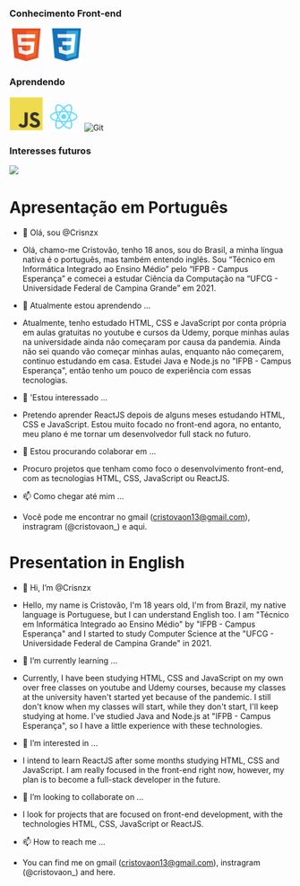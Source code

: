 ### Conhecimento Front-end
<img src="https://raw.githubusercontent.com/devicons/devicon/master/icons/html5/html5-original.svg" alt="HTML" width="60"> &nbsp;
<img src="https://raw.githubusercontent.com/devicons/devicon/master/icons/css3/css3-original.svg" alt="CSS" width="60"> &nbsp;

### Aprendendo
<img src="https://raw.githubusercontent.com/devicons/devicon/master/icons/javascript/javascript-original.svg" alt="JavaScript" width="60"> &nbsp;
<img src="https://raw.githubusercontent.com/devicons/devicon/master/icons/react/react-original.svg" width="50"> &nbsp;
<img src="https://upload.wikimedia.org/wikipedia/commons/thumb/3/3f/Git_icon.svg/97px-Git_icon.svg.png" alt="Git" width="60"> &nbsp;

### Interesses futuros
<img src="https://cdn.iconscout.com/icon/free/png-512/node-js-1-1174935.png" width="50"> &nbsp;

# Apresentação em Português

- 👋 Olá, sou @Crisnzx

- Olá, chamo-me Cristovão, tenho 18 anos, sou do Brasil, a minha língua nativa é o português, mas também entendo inglês. Sou “Técnico em Informática Integrado ao Ensino Médio” pelo “IFPB - Campus Esperança” e comecei a estudar Ciência da Computação na “UFCG - Universidade Federal de Campina Grande” em 2021.

- 🌱 Atualmente estou aprendendo ...

- Atualmente, tenho estudado HTML, CSS e JavaScript por conta própria em aulas gratuitas no youtube e cursos da Udemy, porque minhas aulas na universidade ainda não começaram por causa da pandemia. Ainda não sei quando vão começar minhas aulas, enquanto não começarem, continuo estudando em casa. Estudei Java e Node.js no "IFPB - Campus Esperança", então tenho um pouco de experiência com essas tecnologias.

- 👀 'Estou interessado ...

- Pretendo aprender ReactJS depois de alguns meses estudando HTML, CSS e JavaScript. Estou muito focado no front-end agora, no entanto, meu plano é me tornar um desenvolvedor full stack no futuro.

- 💞️ Estou procurando colaborar em ...

- Procuro projetos que tenham como foco o desenvolvimento front-end, com as tecnologias HTML, CSS, JavaScript ou ReactJS.

- 📫 Como chegar até mim ...

- Você pode me encontrar no gmail (cristovaon13@gmail.com), instragram (@cristovaon_) e aqui.


# Presentation in English
- 👋 Hi, I’m @Crisnzx 
- Hello, my name is Cristovão,  I'm 18 years old, I'm from Brazil, my native language is Portuguese, but I can understand English too. I am "Técnico em Informática Integrado ao Ensino Médio" by "IFPB - Campus Esperança" and I started to study Computer Science at the "UFCG - Universidade Federal de Campina Grande" in 2021.

- 🌱 I’m currently learning ...
- Currently, I have been studying HTML, CSS and JavaScript on my own over free classes on youtube and Udemy courses, because my classes at the university haven't started yet because of the pandemic. I still don't know when my classes will start, while they don't start, I'll keep studying at home. I've studied Java and Node.js at "IFPB - Campus Esperança", so I have a little experience with these technologies.

- 👀 I’m interested in ...
- I intend to learn ReactJS after some months studying HTML, CSS and JavaScript. I am really focused in the front-end right now, however, my plan is to become a full-stack developer in the future.

- 💞️ I’m looking to collaborate on ...
- I look for projects that are focused on front-end development, with the technologies HTML, CSS, JavaScript or ReactJS.

- 📫 How to reach me ...
- You can find me on gmail (cristovaon13@gmail.com), instragram (@cristovaon_) and here.
<!---
Crisnzx/Crisnzx is a ✨ special ✨ repository because its `README.md` (this file) appears on your GitHub profile.
You can click the Preview link to take a look at your changes.
--->


